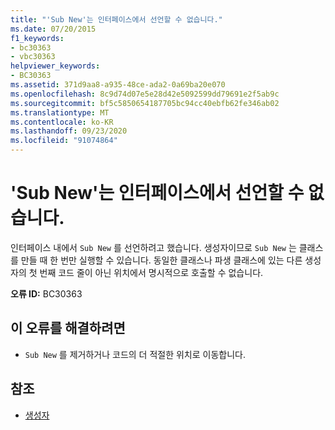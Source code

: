```yaml
---
title: "'Sub New'는 인터페이스에서 선언할 수 없습니다."
ms.date: 07/20/2015
f1_keywords:
- bc30363
- vbc30363
helpviewer_keywords:
- BC30363
ms.assetid: 371d9aa8-a935-48ce-ada2-0a69ba20e070
ms.openlocfilehash: 8c9d74d07e5e28d42e5092599dd79691e2f5ab9c
ms.sourcegitcommit: bf5c5850654187705bc94cc40ebfb62fe346ab02
ms.translationtype: MT
ms.contentlocale: ko-KR
ms.lasthandoff: 09/23/2020
ms.locfileid: "91074864"
---
```

# <a name="sub-new-cannot-be-declared-in-an-interface"></a>'Sub New'는 인터페이스에서 선언할 수 없습니다.

인터페이스 내에서 `Sub New` 를 선언하려고 했습니다. 생성자이므로 `Sub New` 는 클래스를 만들 때 한 번만 실행할 수 있습니다. 동일한 클래스나 파생 클래스에 있는 다른 생성자의 첫 번째 코드 줄이 아닌 위치에서 명시적으로 호출할 수 없습니다.  
  
 **오류 ID:** BC30363  
  
## <a name="to-correct-this-error"></a>이 오류를 해결하려면  
  
- `Sub New` 를 제거하거나 코드의 더 적절한 위치로 이동합니다.  
  
## <a name="see-also"></a>참조

- [생성자](../programming-guide/concepts/object-oriented-programming.md#constructors)
